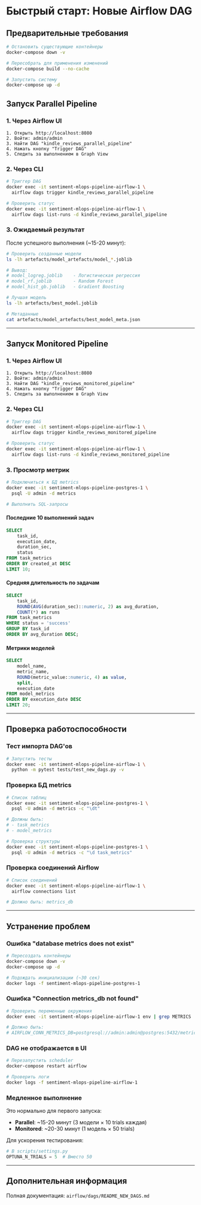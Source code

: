 # Быстрый старт: Новые Airflow DAG

## Предварительные требования

```bash
# Остановить существующие контейнеры
docker-compose down -v

# Пересобрать для применения изменений
docker-compose build --no-cache

# Запустить систему
docker-compose up -d
```

## Запуск Parallel Pipeline

### 1. Через Airflow UI

```text
1. Открыть http://localhost:8080
2. Войти: admin/admin
3. Найти DAG "kindle_reviews_parallel_pipeline"
4. Нажать кнопку "Trigger DAG"
5. Следить за выполнением в Graph View
```

### 2. Через CLI

```bash
# Триггер DAG
docker exec -it sentiment-mlops-pipeline-airflow-1 \
  airflow dags trigger kindle_reviews_parallel_pipeline

# Проверить статус
docker exec -it sentiment-mlops-pipeline-airflow-1 \
  airflow dags list-runs -d kindle_reviews_parallel_pipeline
```

### 3. Ожидаемый результат

После успешного выполнения (~15-20 минут):

```bash
# Проверить созданные модели
ls -lh artefacts/model_artefacts/model_*.joblib

# Вывод:
# model_logreg.joblib    - Логистическая регрессия
# model_rf.joblib        - Random Forest
# model_hist_gb.joblib   - Gradient Boosting

# Лучшая модель
ls -lh artefacts/best_model.joblib

# Метаданные
cat artefacts/model_artefacts/best_model_meta.json
```

---

## Запуск Monitored Pipeline

### 1. Через Airflow UI

```text
1. Открыть http://localhost:8080
2. Войти: admin/admin
3. Найти DAG "kindle_reviews_monitored_pipeline"
4. Нажать кнопку "Trigger DAG"
5. Следить за выполнением в Graph View
```

### 2. Через CLI

```bash
# Триггер DAG
docker exec -it sentiment-mlops-pipeline-airflow-1 \
  airflow dags trigger kindle_reviews_monitored_pipeline

# Проверить статус
docker exec -it sentiment-mlops-pipeline-airflow-1 \
  airflow dags list-runs -d kindle_reviews_monitored_pipeline
```

### 3. Просмотр метрик

```bash
# Подключиться к БД metrics
docker exec -it sentiment-mlops-pipeline-postgres-1 \
  psql -U admin -d metrics

# Выполнить SQL-запросы
```

#### Последние 10 выполнений задач

```sql
SELECT
    task_id,
    execution_date,
    duration_sec,
    status
FROM task_metrics
ORDER BY created_at DESC
LIMIT 10;
```

#### Средняя длительность по задачам

```sql
SELECT
    task_id,
    ROUND(AVG(duration_sec)::numeric, 2) as avg_duration,
    COUNT(*) as runs
FROM task_metrics
WHERE status = 'success'
GROUP BY task_id
ORDER BY avg_duration DESC;
```

#### Метрики моделей

```sql
SELECT
    model_name,
    metric_name,
    ROUND(metric_value::numeric, 4) as value,
    split,
    execution_date
FROM model_metrics
ORDER BY execution_date DESC
LIMIT 20;
```

---

## Проверка работоспособности

### Тест импорта DAG'ов

```bash
# Запустить тесты
docker exec -it sentiment-mlops-pipeline-airflow-1 \
  python -m pytest tests/test_new_dags.py -v
```

### Проверка БД metrics

```bash
# Список таблиц
docker exec -it sentiment-mlops-pipeline-postgres-1 \
  psql -U admin -d metrics -c "\dt"

# Должны быть:
# - task_metrics
# - model_metrics

# Проверка структуры
docker exec -it sentiment-mlops-pipeline-postgres-1 \
  psql -U admin -d metrics -c "\d task_metrics"
```

### Проверка соединений Airflow

```bash
# Список соединений
docker exec -it sentiment-mlops-pipeline-airflow-1 \
  airflow connections list

# Должно быть: metrics_db
```

---

## Устранение проблем

### Ошибка "database metrics does not exist"

```bash
# Пересоздать контейнеры
docker-compose down -v
docker-compose up -d

# Подождать инициализации (~30 сек)
docker logs -f sentiment-mlops-pipeline-postgres-1
```

### Ошибка "Connection metrics_db not found"

```bash
# Проверить переменные окружения
docker exec -it sentiment-mlops-pipeline-airflow-1 env | grep METRICS

# Должно быть:
# AIRFLOW_CONN_METRICS_DB=postgresql://admin:admin@postgres:5432/metrics
```

### DAG не отображается в UI

```bash
# Перезапустить scheduler
docker-compose restart airflow

# Проверить логи
docker logs -f sentiment-mlops-pipeline-airflow-1
```

### Медленное выполнение

Это нормально для первого запуска:

- **Parallel**: ~15-20 минут (3 модели × 10 trials каждая)
- **Monitored**: ~20-30 минут (1 модель × 50 trials)

Для ускорения тестирования:

```python
# В scripts/settings.py
OPTUNA_N_TRIALS = 5  # Вместо 50
```

---

## Дополнительная информация

Полная документация: `airflow/dags/README_NEW_DAGS.md`
